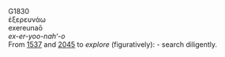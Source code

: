 <body>
  <p>G1830<br>  ἐξερευνάω  <br> exereunaō  <br><i>ex-er-yoo-nah‘-o </i><br>From <a href="g1537.htm">1537</a> and <a href="g2045.htm">2045</a>  to <i>explore</i> (figuratively): - search diligently.<br></p>
 </body>